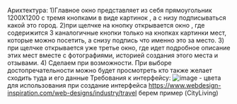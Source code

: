 Арихтектура:
    1)Главное окно представляет из себя прямоугольник 1200Х1200 с тремя кнопками в виде картинок , а с низу подписываться какой это город.
    2)при щелчке на кнопку открывается окно , где содерижится 3 каналогичные кнопки только на кнопках картинки мест, которые можно посетить, а снизу подпись что именно это за место.
    3) при щелчке открывается уже третье окно, где идет подробное описание этих мест вместе с фотографиями, историей создания этого места и отзывами.
    4) Сделаем при возможности. При выборе достопречательности можно будет просмотреть кто также желает сходить туда и его данные
Требования к интерфейсу:
  ![image](https://github.com/VeZuNcHiK21/Our_Project/assets/150713889/ac2bb0ab-26c0-4db1-a59b-aca162ba31e8) - цвета для использования при создание интерфейса
  https://www.webdesign-inspiration.com/web-designs/industry/travel берем пример (CityLiving)

    

